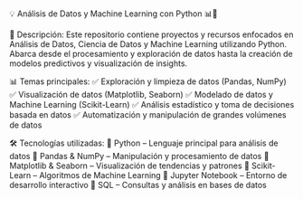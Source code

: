 💡 Análisis de Datos y Machine Learning con Python 📊🚀

📌 Descripción:
Este repositorio contiene proyectos y recursos enfocados en Análisis de Datos, Ciencia de Datos y Machine Learning utilizando Python. Abarca desde el procesamiento y exploración de datos hasta la creación de modelos predictivos y visualización de insights.

📊 Temas principales:
✅ Exploración y limpieza de datos (Pandas, NumPy)
✅ Visualización de datos (Matplotlib, Seaborn)
✅ Modelado de datos y Machine Learning (Scikit-Learn)
✅ Análisis estadístico y toma de decisiones basada en datos
✅ Automatización y manipulación de grandes volúmenes de datos

🛠 Tecnologías utilizadas:
🔹 Python – Lenguaje principal para análisis de datos
🔹 Pandas & NumPy – Manipulación y procesamiento de datos
🔹 Matplotlib & Seaborn – Visualización de tendencias y patrones
🔹 Scikit-Learn – Algoritmos de Machine Learning
🔹 Jupyter Notebook – Entorno de desarrollo interactivo
🔹 SQL – Consultas y análisis en bases de datos

